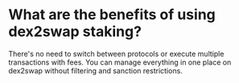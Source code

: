 # What are the benefits of using dex2swap staking?
There's no need to switch between protocols or execute multiple transactions with fees. You can manage everything in one place on dex2swap without filtering and sanction restrictions.
